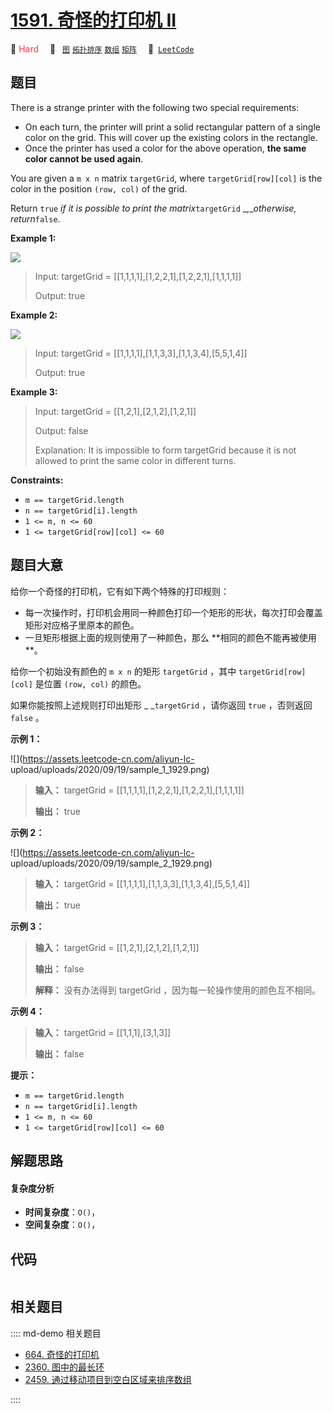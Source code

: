 # [1591. 奇怪的打印机 II](https://leetcode.com/problems/strange-printer-ii)

🔴 <font color=#ff334b>Hard</font>&emsp; 🔖&ensp; [`图`](/leetcode/outline/tag/graph.md) [`拓扑排序`](/leetcode/outline/tag/topological-sort.md) [`数组`](/leetcode/outline/tag/array.md) [`矩阵`](/leetcode/outline/tag/matrix.md)&emsp; 🔗&ensp;[`LeetCode`](https://leetcode.com/problems/strange-printer-ii)


## 题目

There is a strange printer with the following two special requirements:

  * On each turn, the printer will print a solid rectangular pattern of a single color on the grid. This will cover up the existing colors in the rectangle.
  * Once the printer has used a color for the above operation, **the same color cannot be used again**.

You are given a `m x n` matrix `targetGrid`, where `targetGrid[row][col]` is
the color in the position `(row, col)` of the grid.

Return `true` _if it is possible to print the matrix_`targetGrid`
_,__otherwise, return_`false`.



**Example 1:**

![](https://assets.leetcode.com/uploads/2021/12/23/print1.jpg)

> Input: targetGrid = [[1,1,1,1],[1,2,2,1],[1,2,2,1],[1,1,1,1]]
> 
> Output: true

**Example 2:**

![](https://assets.leetcode.com/uploads/2021/12/23/print2.jpg)

> Input: targetGrid = [[1,1,1,1],[1,1,3,3],[1,1,3,4],[5,5,1,4]]
> 
> Output: true

**Example 3:**

> Input: targetGrid = [[1,2,1],[2,1,2],[1,2,1]]
> 
> Output: false
> 
> Explanation: It is impossible to form targetGrid because it is not allowed to print the same color in different turns.

**Constraints:**

  * `m == targetGrid.length`
  * `n == targetGrid[i].length`
  * `1 <= m, n <= 60`
  * `1 <= targetGrid[row][col] <= 60`


## 题目大意

给你一个奇怪的打印机，它有如下两个特殊的打印规则：

  * 每一次操作时，打印机会用同一种颜色打印一个矩形的形状，每次打印会覆盖矩形对应格子里原本的颜色。
  * 一旦矩形根据上面的规则使用了一种颜色，那么 **相同的颜色不能再被使用  **。

给你一个初始没有颜色的 `m x n` 的矩形 `targetGrid` ，其中 `targetGrid[row][col]` 是位置 `(row,
col)` 的颜色。

如果你能按照上述规则打印出矩形 _ _`targetGrid` ，请你返回 `true` ，否则返回 `false` 。



**示例 1：**

![](https://assets.leetcode-cn.com/aliyun-lc-
upload/uploads/2020/09/19/sample_1_1929.png)

> 
> 
> 
> 
> 
> **输入：** targetGrid = [[1,1,1,1],[1,2,2,1],[1,2,2,1],[1,1,1,1]]
> 
> **输出：** true
> 
> 

**示例 2：**

![](https://assets.leetcode-cn.com/aliyun-lc-
upload/uploads/2020/09/19/sample_2_1929.png)

> 
> 
> 
> 
> 
> **输入：** targetGrid = [[1,1,1,1],[1,1,3,3],[1,1,3,4],[5,5,1,4]]
> 
> **输出：** true
> 
> 

**示例 3：**

> 
> 
> 
> 
> 
> **输入：** targetGrid = [[1,2,1],[2,1,2],[1,2,1]]
> 
> **输出：** false
> 
> **解释：** 没有办法得到 targetGrid ，因为每一轮操作使用的颜色互不相同。

**示例 4：**

> 
> 
> 
> 
> 
> **输入：** targetGrid = [[1,1,1],[3,1,3]]
> 
> **输出：** false
> 
> 



**提示：**

  * `m == targetGrid.length`
  * `n == targetGrid[i].length`
  * `1 <= m, n <= 60`
  * `1 <= targetGrid[row][col] <= 60`


## 解题思路

#### 复杂度分析

- **时间复杂度**：`O()`，
- **空间复杂度**：`O()`，

## 代码

```javascript

```

## 相关题目

:::: md-demo 相关题目
- [664. 奇怪的打印机](https://leetcode.com/problems/strange-printer)
- [2360. 图中的最长环](https://leetcode.com/problems/longest-cycle-in-a-graph)
- [2459. 通过移动项目到空白区域来排序数组](https://leetcode.com/problems/sort-array-by-moving-items-to-empty-space)

::::
